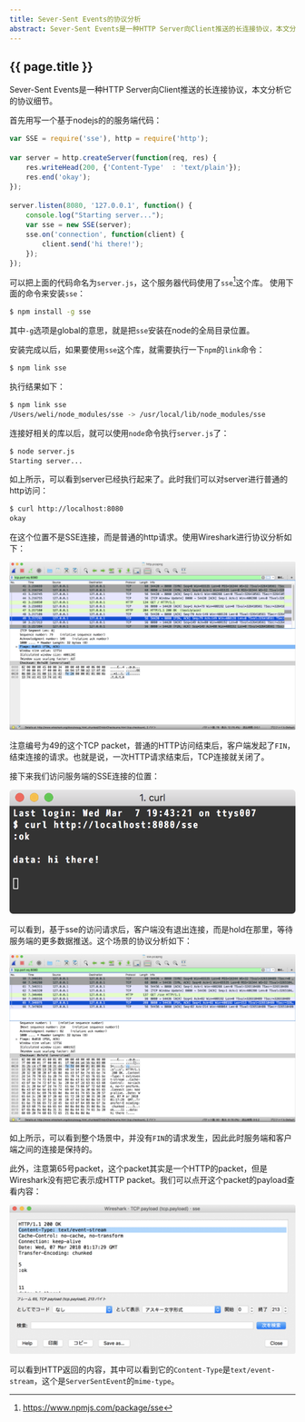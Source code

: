 ```yaml
---
title: Sever-Sent Events的协议分析
abstract: Sever-Sent Events是一种HTTP Server向Client推送的长连接协议，本文分析它的协议细节。
---
```


## {{ page.title }}

Sever-Sent Events是一种HTTP Server向Client推送的长连接协议，本文分析它的协议细节。

首先用写一个基于nodejs的的服务端代码：

```js
var SSE = require('sse'), http = require('http');

var server = http.createServer(function(req, res) {
	res.writeHead(200, {'Content-Type'  : 'text/plain'});
	res.end('okay');
});

server.listen(8080, '127.0.0.1', function() {
	console.log("Starting server...");
	var sse = new SSE(server);
	sse.on('connection', function(client) {
		client.send('hi there!');
	});
});
```

可以把上面的代码命名为`server.js`，这个服务器代码使用了`sse`[^sse]这个库。 使用下面的命令来安装`sse`：

[^sse]: https://www.npmjs.com/package/sse

```bash
$ npm install -g sse
```

其中`-g`选项是global的意思，就是把`sse`安装在node的全局目录位置。

安装完成以后，如果要使用`sse`这个库，就需要执行一下`npm`的`link`命令：

```bash
$ npm link sse
```

执行结果如下：

```bash
$ npm link sse
/Users/weli/node_modules/sse -> /usr/local/lib/node_modules/sse
```

连接好相关的库以后，就可以使用`node`命令执行`server.js`了：

```bash
$ node server.js
Starting server...
```

如上所示，可以看到server已经执行起来了。此时我们可以对server进行普通的http访问：

```bash
$ curl http://localhost:8080
okay
```

在这个位置不是SSE连接，而是普通的http请求。使用Wireshark进行协议分析如下：

![](https://raw.githubusercontent.com/liweinan/blogpicbackup/master/data/WiresharkScreenSnapz004.724804ec022a4317bed706ebb725d14f.png)

注意编号为49的这个TCP packet，普通的HTTP访问结束后，客户端发起了`FIN`，结束连接的请求。也就是说，一次HTTP请求结束后，TCP连接就关闭了。

接下来我们访问服务端的SSE连接的位置：

![](https://raw.githubusercontent.com/liweinan/blogpicbackup/master/data/iTerm2ScreenSnapz045.456766a6a926498c8bec082822e7772f.png)

可以看到，基于sse的访问请求后，客户端没有退出连接，而是hold在那里，等待服务端的更多数据推送。这个场景的协议分析如下：

![](https://raw.githubusercontent.com/liweinan/blogpicbackup/master/data/WiresharkScreenSnapz005.f6446919bcc8485891876f1b4749bd41.png)

如上所示，可以看到整个场景中，并没有`FIN`的请求发生，因此此时服务端和客户端之间的连接是保持的。

此外，注意第65号packet，这个packet其实是一个HTTP的packet，但是Wireshark没有把它表示成HTTP packet。我们可以点开这个packet的payload查看内容：

![](https://raw.githubusercontent.com/liweinan/blogpicbackup/master/data/WiresharkScreenSnapz006.7ef095a29ead4d5bbd33ff9cb70398e3.png)

可以看到HTTP返回的内容，其中可以看到它的`Content-Type`是`text/event-stream`，这个是`ServerSentEvent`的`mime-type`。
